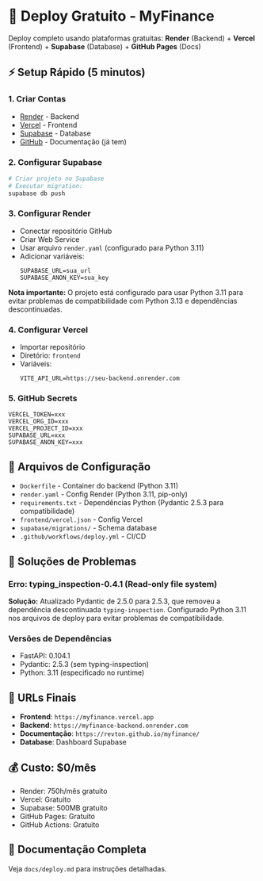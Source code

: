 # 🚀 Deploy Gratuito - MyFinance

Deploy completo usando plataformas gratuitas: **Render** (Backend) + **Vercel** (Frontend) + **Supabase** (Database) + **GitHub Pages** (Docs)

## ⚡ Setup Rápido (5 minutos)

### 1. Criar Contas
- [Render](https://render.com) - Backend
- [Vercel](https://vercel.com) - Frontend  
- [Supabase](https://supabase.com) - Database
- [GitHub](https://github.com) - Documentação (já tem)

### 2. Configurar Supabase
```bash
# Criar projeto no Supabase
# Executar migration:
supabase db push
```

### 3. Configurar Render
- Conectar repositório GitHub
- Criar Web Service
- Usar arquivo `render.yaml` (configurado para Python 3.11)
- Adicionar variáveis:
  ```
  SUPABASE_URL=sua_url
  SUPABASE_ANON_KEY=sua_key
  ```

**Nota importante:** O projeto está configurado para usar Python 3.11 para evitar problemas de compatibilidade com Python 3.13 e dependências descontinuadas.

### 4. Configurar Vercel
- Importar repositório
- Diretório: `frontend`
- Variáveis:
  ```
  VITE_API_URL=https://seu-backend.onrender.com
  ```

### 5. GitHub Secrets
```
VERCEL_TOKEN=xxx
VERCEL_ORG_ID=xxx
VERCEL_PROJECT_ID=xxx
SUPABASE_URL=xxx
SUPABASE_ANON_KEY=xxx
```

## 📁 Arquivos de Configuração

- `Dockerfile` - Container do backend (Python 3.11)
- `render.yaml` - Config Render (Python 3.11, pip-only)
- `requirements.txt` - Dependências Python (Pydantic 2.5.3 para compatibilidade)
- `frontend/vercel.json` - Config Vercel
- `supabase/migrations/` - Schema database
- `.github/workflows/deploy.yml` - CI/CD

## 🔧 Soluções de Problemas

### Erro: typing_inspection-0.4.1 (Read-only file system)
**Solução:** Atualizado Pydantic de 2.5.0 para 2.5.3, que removeu a dependência descontinuada `typing-inspection`. Configurado Python 3.11 nos arquivos de deploy para evitar problemas de compatibilidade.

### Versões de Dependências
- FastAPI: 0.104.1
- Pydantic: 2.5.3 (sem typing-inspection)
- Python: 3.11 (especificado no runtime)

## 🔗 URLs Finais

- **Frontend**: `https://myfinance.vercel.app`
- **Backend**: `https://myfinance-backend.onrender.com`
- **Documentação**: `https://revton.github.io/myfinance/`
- **Database**: Dashboard Supabase

## 💰 Custo: $0/mês

- Render: 750h/mês gratuito
- Vercel: Gratuito
- Supabase: 500MB gratuito
- GitHub Pages: Gratuito
- GitHub Actions: Gratuito

## 📖 Documentação Completa

Veja `docs/deploy.md` para instruções detalhadas. 